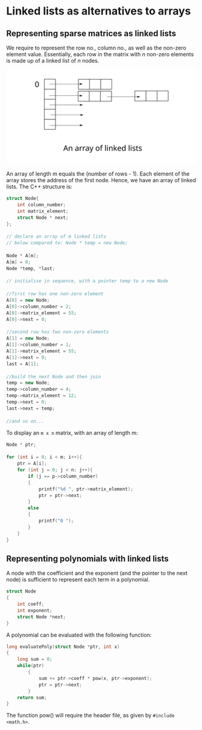 # Linked lists as alternatives to arrays #

## Representing sparse matrices as linked lists ##

We require to represent the row no., column no., as well as the non-zero element value. Essentially, each row in the matrix with _n_ non-zero elements is made up of a linked list of _n_ nodes.

![](/images/arrayOfLinkedLists.svg)

An array of length m equals the (number of rows - 1). Each element of the array stores the address of the first node. Hence, we have an array of linked lists. The C++ structure is:

```cpp
struct Node{
    int column_number;
    int matrix_element;
    struct Node * next;
};

// declare an array of m linked lists
// below compared to: Node * temp = new Node;

Node * A[m];
A[m] = 0;
Node *temp, *last;

// initialise in sequence, with a pointer temp to a new Node

//first row has one non-zero element
A[0] = new Node;
A[0]->column_number = 2;
A[0]->matrix_element = 55;
A[0]->next = 0;

//second row has two non-zero elements
A[1] = new Node;
A[1]->column_number = 1;
A[1]->matrix_element = 55;
A[1]->next = 0;
last = A[1];

//build the next Node and then join
temp = new Node;
temp->column_number = 4;
temp->matrix_element = 12;
temp->next = 0;
last->next = temp;

//and so on...
```

To display an `m x n` matrix, with an array of length m:

```cpp
Node * ptr;

for (int i = 0; i < m; i++){
    ptr = A[i];
    for (int j = 0; j < n; j++){
        if (j == p->column_number)
        {
            printf("%d ", ptr->matrix_element);
            ptr = ptr->next;
        }
        else
        {
            printf("0 ");
        }
    }
}
```

## Representing polynomials with linked lists ##

A node with the coefficient and the exponent (and the pointer to the next node) is sufficient to represent each term in a polynomial.

```cpp
struct Node
{
    int coeff;
    int exponent;
    struct Node *next;
}
```

A polynomial can be evaluated with the following function:

```cpp
long evaluatePoly(struct Node *ptr, int x)
{
    long sum = 0;
    while(ptr)
        {        
            sum += ptr->coeff * pow(x, ptr->exponent);        
            ptr = ptr->next;
        }
    return sum;
}
```

The function pow() will require the header file, as given by `#include <math.h>`.
